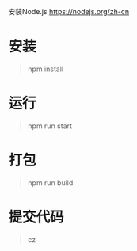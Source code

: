 安装Node.js
https://nodejs.org/zh-cn


# 安装
> npm install
# 运行
> npm run start
# 打包
> npm run build
# 提交代码
> cz